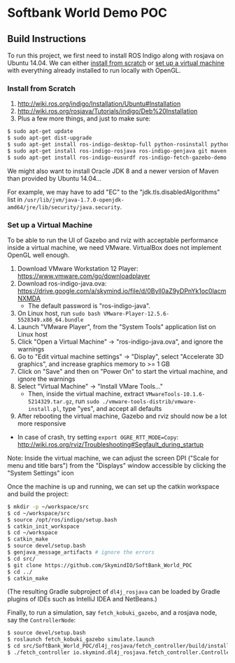 Softbank World Demo POC
=======================


Build Instructions
------------------

To run this project, we first need to install ROS Indigo along with rosjava on Ubuntu 14.04. We can either [install from scratch](#install-from-scratch) or [set up a virtual machine](#set-up-a-virtual-machine) with everything already installed to run locally with OpenGL.


### Install from Scratch
1. http://wiki.ros.org/indigo/Installation/Ubuntu#Installation
2. http://wiki.ros.org/rosjava/Tutorials/indigo/Deb%20Installation
3. Plus a few more things, and just to make sure:
```bash
$ sudo apt-get update
$ sudo apt-get dist-upgrade
$ sudo apt-get install ros-indigo-desktop-full python-rosinstall python-rosdistro
$ sudo apt-get install ros-indigo-rosjava ros-indigo-genjava git maven vim
$ sudo apt-get install ros-indigo-eusurdf ros-indigo-fetch-gazebo-demo ros-indigo-fetch-description ros-indigo-kobuki-gazebo ros-indigo-kobuki-description ros-indigo-kobuki-random-walker ros-indigo-turtlebot-description
```

We might also want to install Oracle JDK 8 and a newer version of Maven than provided by Ubuntu 14.04...

For example, we may have to add "EC" to the "jdk.tls.disabledAlgorithms" list in `/usr/lib/jvm/java-1.7.0-openjdk-amd64/jre/lib/security/java.security`.


### Set up a Virtual Machine
To be able to run the UI of Gazebo and rviz with acceptable performance inside a virtual machine, we need VMware. VirtualBox does not implement OpenGL well enough.

1. Download VMware Workstation 12 Player: https://www.vmware.com/go/downloadplayer
2. Download ros-indigo-java.ova: https://drive.google.com/a/skymind.io/file/d/0Byll0aZ9yDPnYk1oc0lacmNXMDA
   - The default password is "ros-indigo-java".
3. On Linux host, run `sudo bash VMware-Player-12.5.6-5528349.x86_64.bundle`
4. Launch "VMware Player", from the "System Tools" application list on Linux host
5. Click "Open a Virtual Machine" -> "ros-indigo-java.ova", and ignore the warnings
7. Go to "Edit virtual machine settings" -> "Display", select "Accelerate 3D graphics", and increase graphics memory to >= 1 GB
8. Click on "Save" and then on "Power On" to start the virtual machine, and ignore the warnings
9. Select "Virtual Machine" -> "Install VMare Tools..."
   - Then, inside the virtual machine, extract `VMwareTools-10.1.6-5214329.tar.gz`, run `sudo ./vmware-tools-distrib/vmware-install.pl`, type "yes", and accept all defaults
10. After rebooting the virtual machine, Gazebo and rviz should now be a lot more responsive
   - In case of crash, try setting `export OGRE_RTT_MODE=Copy`: http://wiki.ros.org/rviz/Troubleshooting#Segfault_during_startup

Note: Inside the virtual machine, we can adjust the screen DPI ("Scale for menu and title bars") from the "Displays" window accessible by clicking the "System Settings" icon


Once the machine is up and running, we can set up the catkin workspace and build the project:
```bash
$ mkdir -p ~/workspace/src
$ cd ~/workspace/src
$ source /opt/ros/indigo/setup.bash
$ catkin_init_workspace
$ cd ~/workspace
$ catkin_make
$ source devel/setup.bash
$ genjava_message_artifacts # ignore the errors
$ cd src/
$ git clone https://github.com/SkymindIO/SoftBank_World_POC
$ cd ../
$ catkin_make
```

(The resulting Gradle subproject of `dl4j_rosjava` can be loaded by Gradle plugins of IDEs such as IntelliJ IDEA and NetBeans.)

Finally, to run a simulation, say `fetch_kobuki_gazebo`, and a rosjava node, say the `ControllerNode`:
```bash
$ source devel/setup.bash
$ roslaunch fetch_kobuki_gazebo simulate.launch
$ cd src/SoftBank_World_POC/dl4j_rosjava/fetch_controller/build/install/fetch_controller/bin/
$ ./fetch_controller io.skymind.dl4j_rosjava.fetch_controller.ControllerNode
```

